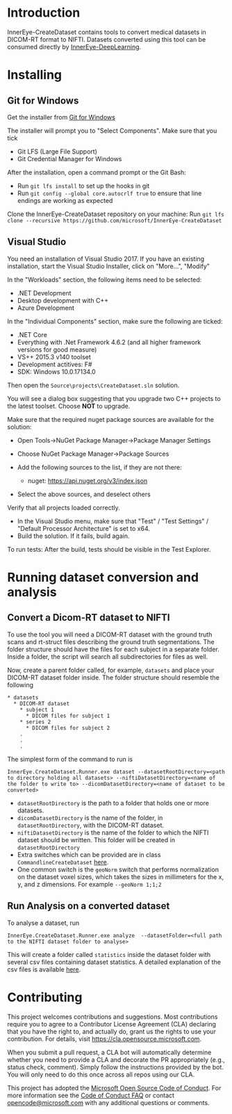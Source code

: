 # Introduction 

InnerEye-CreateDataset contains tools to convert medical datasets in DICOM-RT format to NIFTI. Datasets converted using 
this tool can be consumed directly by [InnerEye-DeepLearning](https://github.com/microsoft/InnerEye-DeepLearning).

# Installing

## Git for Windows

Get the installer from [Git for Windows](https://git-scm.com/download/win)

 The installer will prompt you to "Select Components". Make sure that you tick 
* Git LFS (Large File Support)
* Git Credential Manager for Windows

After the installation, open a command prompt or the Git Bash:
- Run `git lfs install` to set up the hooks in git
- Run `git config --global core.autocrlf true` to ensure that line endings are working as expected

Clone the InnerEye-CreateDataset repository on your machine: Run `git lfs clone --recursive https://github.com/microsoft/InnerEye-CreateDataset`

## Visual Studio

You need an installation of Visual Studio 2017. If you have an existing installation, start the Visual Studio Installer, click on "More...", "Modify"

In the "Workloads" section, the following items need to be selected:

* .NET Development
* Desktop development with C++
* Azure Development

In the "Individual Components" section, make sure the following are ticked:

* .NET Core
* Everything with .Net Framework 4.6.2 (and all higher framework versions for good measure)
* VS++ 2015.3 v140 toolset
* Development actitives: F#
* SDK: Windows 10.0.17134.0

Then open the `Source\projects\CreateDataset.sln` solution.

You will see a dialog box suggesting that you upgrade two C++ projects to the latest toolset. Choose **NOT** to upgrade.

Make sure that the required nuget package sources are available for the solution:

* Open Tools->NuGet Package Manager->Package Manager Settings
* Choose NuGet Package Manager->Package Sources
* Add the following sources to the list, if they are not there:

    * nuget: https://api.nuget.org/v3/index.json

* Select the above sources, and deselect others

Verify that all projects loaded correctly.

* In the Visual Studio menu, make sure that "Test" / "Test Settings" / "Default Processor Architecture" is set to x64.
* Build the solution. If it fails, build again.

To run tests: After the build, tests should be visible in the Test Explorer.

# Running dataset conversion and analysis
## Convert a Dicom-RT dataset to NIFTI

To use the tool you will need a DICOM-RT dataset with the ground truth scans and rt-struct files describing
the ground truth segmentations. The folder structure should have the files for each subject in a separate folder. Inside a folder,
the script will search all subdirectories for files as well.

Now, create a parent folder called, for example, `datasets` and place your DICOM-RT dataset folder inside. The folder
structure should resemble the following

```
* datasets
  * DICOM-RT dataset
    * subject 1
      * DICOM files for subject 1
    * series 2
      * DICOM files for subject 2
    .
    .
    .
```

The simplest form of the command to run is 
```batch
InnerEye.CreateDataset.Runner.exe dataset --datasetRootDirectory=<path to directory holding all datasets> --niftiDatasetDirectory=<name of the folder to write to> --dicomDatasetDirectory=<name of dataset to be converted>
```
* `datasetRootDirectory` is the path to a folder that holds one or more datasets.
* `dicomDatasetDirectory` is the name of the folder, in `datasetRootDirectory`, with the DICOM-RT dataset.
* `niftiDatasetDirectory` is the name of the folder to which the NIFTI dataset should be written.
 This folder will be created in `datasetRootDirectory`
* Extra switches which can be provided are in class `CommandlineCreateDataset` [here](/Source/projects/InnerEye.CreateDataset.Core/Commandline/CommandlineCreateDataset.cs).
* One common switch is the `geoNorm` switch that performs normalization on the dataset voxel sizes, which takes the sizes in millimeters 
for the x, y, and z dimensions. For example `--geoNorm 1;1;2` 
 
## Run Analysis on a converted dataset
To analyse a dataset, run
```batch
InnerEye.CreateDataset.Runner.exe analyze  --datasetFolder=<full path to the NIFTI dataset folder to analyse>
```

This will create a folder called `statistics` inside the dataset folder with several csv files containing dataset statistics.
A detailed explanation of the csv files is available [here](/Source/projects/InnerEye.CreateDataset.Common/Models/StatisticsCalculator.cs).


# Contributing

This project welcomes contributions and suggestions.  Most contributions require you to agree to a
Contributor License Agreement (CLA) declaring that you have the right to, and actually do, grant us
the rights to use your contribution. For details, visit https://cla.opensource.microsoft.com.

When you submit a pull request, a CLA bot will automatically determine whether you need to provide
a CLA and decorate the PR appropriately (e.g., status check, comment). Simply follow the instructions
provided by the bot. You will only need to do this once across all repos using our CLA.

This project has adopted the [Microsoft Open Source Code of Conduct](https://opensource.microsoft.com/codeofconduct/).
For more information see the [Code of Conduct FAQ](https://opensource.microsoft.com/codeofconduct/faq/) or
contact [opencode@microsoft.com](mailto:opencode@microsoft.com) with any additional questions or comments.
